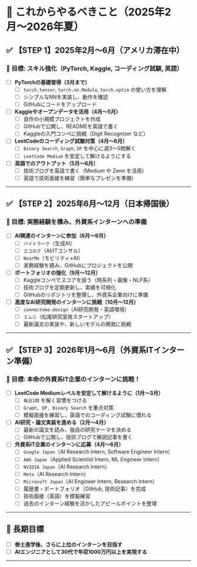 # 📌 これからやるべきこと（2025年2月〜2026年夏）

## ✅ 【STEP 1】2025年2月～6月（アメリカ滞在中）  
### 🎯 目標: スキル強化（PyTorch, Kaggle, コーディング試験, 英語）
- [ ] **PyTorchの基礎習得（3月まで）**
  - [ ] `torch.tensor`, `torch.nn.Module`, `torch.optim` の使い方を理解
  - [ ] シンプルなNNを実装し、動作を確認
  - [ ] GitHubにコードをアップロード

- [ ] **Kaggleやオープンデータを活用（4月～5月）**
  - [ ] 自作の小規模プロジェクトを作成
  - [ ] GitHubで公開し、READMEを英語で書く
  - [ ] Kaggleの入門コンペに挑戦（Digit Recognizer など）

- [ ] **LeetCodeのコーディング試験対策（4月～6月）**
  - [ ] `Binary Search`, `Graph`, `DP` を中心に週3～5問解く
  - [ ] `LeetCode Medium` を安定して解けるようにする

- [ ] **英語でのアウトプット（5月～6月）**
  - [ ] 技術ブログを英語で書く（Medium や Zenn を活用）
  - [ ] 英語で技術面接を練習（簡単なプレゼンを準備）

---

## ✅ 【STEP 2】2025年6月～12月（日本帰国後）  
### 🎯 目標: 実務経験を積み、外資系インターンへの準備
- [ ] **AI関連のインターンに参加（6月～9月）**
  - [ ] `バイトラーク`（生成AI）
  - [ ] `エコログ`（AI/ITコンサル）
  - [ ] `NearMe`（モビリティ×AI）
  - [ ] 実務経験を積み、GitHubにプロジェクトを公開

- [ ] **ポートフォリオの強化（9月～12月）**
  - [ ] Kaggleコンペでスコアを狙う（時系列・画像・NLP系）
  - [ ] 技術ブログを定期更新し、実績を可視化
  - [ ] GitHubのリポジトリを整理し、外資系企業向けに準備

- [ ] **高度なAI研究開発のインターンに挑戦（10月～12月）**
  - [ ] `connectome.design`（AI研究開発・英語環境）
  - [ ] `エムニ`（松尾研究室発スタートアップ）
  - [ ] 最新論文の実装や、新しいモデルの開発に挑戦

---

## ✅ 【STEP 3】2026年1月～6月（外資系ITインターン準備）  
### 🎯 目標: 本命の外資系IT企業のインターンに挑戦！
- [ ] **LeetCode Mediumレベルを安定して解けるように（1月～3月）**
  - [ ] `毎日1問` を解く習慣をつける
  - [ ] `Graph, DP, Binary Search` を重点対策
  - [ ] 模擬面接を練習し、英語でのコーディング試験に慣れる

- [ ] **AI研究・論文実装を進める（2月～4月）**
  - [ ] 最新の論文を読み、独自の研究テーマを決める
  - [ ] GitHubで公開し、技術ブログで解説記事を書く

- [ ] **外資系IT企業のインターンに応募（4月～6月）**
  - [ ] `Google Japan`（AI Research Intern, Software Engineer Intern）
  - [ ] `AWS Japan`（Applied Scientist Intern, ML Engineer Intern）
  - [ ] `NVIDIA Japan`（AI Research Intern）
  - [ ] `Meta`（AI Research Intern）
  - [ ] `Microsoft Japan`（AI Engineer Intern, Research Intern）
  - [ ] 履歴書・ポートフォリオ（GitHub, 技術記事）を完成
  - [ ] 技術面接（英語）を模擬練習
  - [ ] 過去のインターン経験を活かしたアピールポイントを整理

---

## 🎯 **長期目標**
- [ ] **修士進学後、さらに上位のインターンを目指す**
- [ ] **AIエンジニアとして30代で年収1000万円以上を実現する**

---